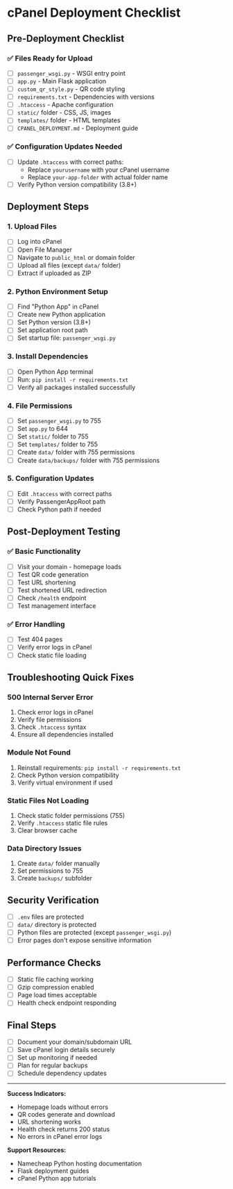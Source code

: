 # cPanel Deployment Checklist

## Pre-Deployment Checklist

### ✅ Files Ready for Upload
- [ ] `passenger_wsgi.py` - WSGI entry point
- [ ] `app.py` - Main Flask application
- [ ] `custom_qr_style.py` - QR code styling
- [ ] `requirements.txt` - Dependencies with versions
- [ ] `.htaccess` - Apache configuration
- [ ] `static/` folder - CSS, JS, images
- [ ] `templates/` folder - HTML templates
- [ ] `CPANEL_DEPLOYMENT.md` - Deployment guide

### ✅ Configuration Updates Needed
- [ ] Update `.htaccess` with correct paths:
  - Replace `yourusername` with your cPanel username
  - Replace `your-app-folder` with actual folder name
- [ ] Verify Python version compatibility (3.8+)

## Deployment Steps

### 1. Upload Files
- [ ] Log into cPanel
- [ ] Open File Manager
- [ ] Navigate to `public_html` or domain folder
- [ ] Upload all files (except `data/` folder)
- [ ] Extract if uploaded as ZIP

### 2. Python Environment Setup
- [ ] Find "Python App" in cPanel
- [ ] Create new Python application
- [ ] Set Python version (3.8+)
- [ ] Set application root path
- [ ] Set startup file: `passenger_wsgi.py`

### 3. Install Dependencies
- [ ] Open Python App terminal
- [ ] Run: `pip install -r requirements.txt`
- [ ] Verify all packages installed successfully

### 4. File Permissions
- [ ] Set `passenger_wsgi.py` to 755
- [ ] Set `app.py` to 644
- [ ] Set `static/` folder to 755
- [ ] Set `templates/` folder to 755
- [ ] Create `data/` folder with 755 permissions
- [ ] Create `data/backups/` folder with 755 permissions

### 5. Configuration Updates
- [ ] Edit `.htaccess` with correct paths
- [ ] Verify PassengerAppRoot path
- [ ] Check Python path if needed

## Post-Deployment Testing

### ✅ Basic Functionality
- [ ] Visit your domain - homepage loads
- [ ] Test QR code generation
- [ ] Test URL shortening
- [ ] Test shortened URL redirection
- [ ] Check `/health` endpoint
- [ ] Test management interface

### ✅ Error Handling
- [ ] Test 404 pages
- [ ] Verify error logs in cPanel
- [ ] Check static file loading

## Troubleshooting Quick Fixes

### 500 Internal Server Error
1. Check error logs in cPanel
2. Verify file permissions
3. Check `.htaccess` syntax
4. Ensure all dependencies installed

### Module Not Found
1. Reinstall requirements: `pip install -r requirements.txt`
2. Check Python version compatibility
3. Verify virtual environment if used

### Static Files Not Loading
1. Check static folder permissions (755)
2. Verify `.htaccess` static file rules
3. Clear browser cache

### Data Directory Issues
1. Create `data/` folder manually
2. Set permissions to 755
3. Create `backups/` subfolder

## Security Verification

- [ ] `.env` files are protected
- [ ] `data/` directory is protected
- [ ] Python files are protected (except `passenger_wsgi.py`)
- [ ] Error pages don't expose sensitive information

## Performance Checks

- [ ] Static file caching working
- [ ] Gzip compression enabled
- [ ] Page load times acceptable
- [ ] Health check endpoint responding

## Final Steps

- [ ] Document your domain/subdomain URL
- [ ] Save cPanel login details securely
- [ ] Set up monitoring if needed
- [ ] Plan for regular backups
- [ ] Schedule dependency updates

---

**Success Indicators:**
- Homepage loads without errors
- QR codes generate and download
- URL shortening works
- Health check returns 200 status
- No errors in cPanel error logs

**Support Resources:**
- Namecheap Python hosting documentation
- Flask deployment guides
- cPanel Python app tutorials
